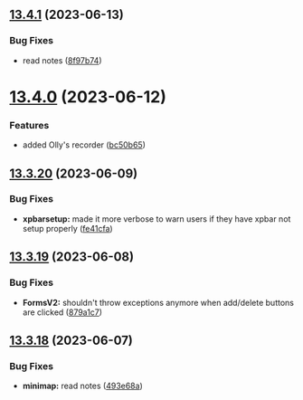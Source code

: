 ## [13.4.1](https://github.com/Torwent/WaspLib/compare/v13.4.0...v13.4.1) (2023-06-13)


### Bug Fixes

* read notes ([8f97b74](https://github.com/Torwent/WaspLib/commit/8f97b747c79b93d236611326028e1bac83a1c0d9))



# [13.4.0](https://github.com/Torwent/WaspLib/compare/v13.3.20...v13.4.0) (2023-06-12)


### Features

* added Olly's recorder ([bc50b65](https://github.com/Torwent/WaspLib/commit/bc50b65863bc999a6783fb9b92a22f057913ddc8))



## [13.3.20](https://github.com/Torwent/WaspLib/compare/v13.3.19...v13.3.20) (2023-06-09)


### Bug Fixes

* **xpbarsetup:** made it more verbose to warn users if they have xpbar not setup properly ([fe41cfa](https://github.com/Torwent/WaspLib/commit/fe41cfa5c8a11079bc49a0226b687276a085aa34))



## [13.3.19](https://github.com/Torwent/WaspLib/compare/v13.3.18...v13.3.19) (2023-06-08)


### Bug Fixes

* **FormsV2:** shouldn't throw exceptions anymore when add/delete buttons are clicked ([879a1c7](https://github.com/Torwent/WaspLib/commit/879a1c71c26a3da7b2bc43a97c6f73e7a2fca86f))



## [13.3.18](https://github.com/Torwent/WaspLib/compare/v13.3.17...v13.3.18) (2023-06-07)


### Bug Fixes

* **minimap:** read notes ([493e68a](https://github.com/Torwent/WaspLib/commit/493e68a9a4f97fae52e50e100c18bf59667f92bc))



